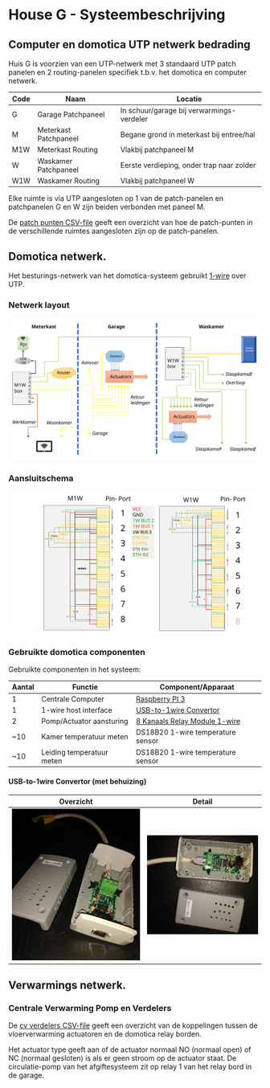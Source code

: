 # House G - Systeembeschrijving


## Computer en domotica UTP netwerk bedrading

Huis G is voorzien van een UTP-netwerk met 3 standaard UTP patch panelen en 2 routing-panelen specifiek t.b.v. het domotica en computer netwerk.

| Code | Naam                  | Locatie |
| ---  | ---                   | ---     |
| G    | Garage Patchpaneel    | In schuur/garage bij verwarmings-verdeler |
| M    | Meterkast Patchpaneel | Begane grond in meterkast bij entree/hal  |
| M1W  | Meterkast Routing     | Vlakbij patchpaneel M                     |
| W    | Waskamer Patchpaneel  | Eerste verdieping, onder trap naar zolder |
| W1W  | Waskamer Routing      | Vlakbij patchpaneel W                     |

Elke ruimte is via UTP aangesloten op 1 van de patch-panelen en patchpanelen G en W zijn beiden verbonden met paneel M.

De [patch punten CSV-file](../../../data/patch_punten.csv) geeft een overzicht van hoe de patch-punten in de verschillende ruimtes aangesloten zijn op de patch-panelen.


## Domotica netwerk.

Het besturings-netwerk van het domotica-systeem gebruikt [1-wire](https://en.wikipedia.org/wiki/1-Wire) over UTP.

### Netwerk layout
![netwerklayout](Layout_1W_network.svg)

### Aansluitschema
![aansluitschema](1W_boxes.svg)


### Gebruikte domotica componenten

Gebruikte componenten in het systeem:

| Aantal | Functie                    | Component/Apparaat |
| ---    |  ---                       |  ---               | 
|      1 | Centrale Computer          | [Raspberry PI 3](https://www.raspberrypi.org/) |
|      1 | 1-wire host interface      | [USB-to-1wire Convertor](http://denkovi.com/usb-to-one-wire-interface-adaptor-converter-thermometer) |
|      2 | Pomp/Actuator aansturing   | [8 Kanaals Relay Module 1-wire](http://denkovi.com/1-wire-eight-channel-relay-module-for-home-automation-with-din-box) |
|    ~10 | Kamer temperatuur meten    | DS18B20 1-wire temperature sensor |
|    ~10 | Leiding temperatuur meten  | DS18B20 1-wire temperature sensor |

#### USB-to-1wire Convertor (met behuizing)
| Overzicht | Detail |
| ---       |  ---   |
| ![overzicht](../../images/2020-10-24_1w_usb_overview.jpg) | ![detail](../../images/2020-10-24_1w_usb_detail.jpg) |

## Verwarmings netwerk.

### Centrale Verwarming Pomp en Verdelers

De [cv verdelers CSV-file](../../../data/cv_verdelers.csv) geeft een overzicht van de koppelingen tussen de vloerverwarming actuatoren en de domotica relay borden.

Het actuator type geeft aan of de actuator normaal NO (normaal open) of NC (normaal gesloten) is als er geen stroom op de actuator staat.
De circulatie-pomp van het afgiftesysteem zit op relay 1 van het relay bord in de garage.
